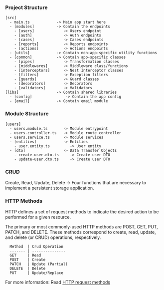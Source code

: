 ### Project Structure

```
[src]
  - main.ts            -> Main app start here
  - [modules]          -> Contain the endpoints
    - [users]             -> Users endpoint
    - [auth]              -> Auth endpoints
    - [cases]             -> Cases endpoints
    - [reports]           -> Reports endpoints
    - [actions]           -> Actions endpoints
  - [utils]            -> Contain non-app-specific utility functions
  - [common]           -> Contain app-specific classes
    - [pipes]             -> Transformation classes
    - [middlewares]       -> Middleware class/functions
    - [interceptors]      -> Nest Interceptor classes
    - [filters]           -> Exception filters
    - [guards]            -> Guard classes
    - [decorators]        -> Decorators
    - [validators]        -> Validators
[libs]                 -> Contain shared libraries
  - [config]               -> Contain the app config
  - [email]            -> Contain email module
```
### Module Structure

```
[users]
  - users.module.ts       -> Module entrypoint
  - users.controller.ts   -> Module route controller
  - users.service.ts      -> Module services
  - [entities]            -> Entities
    - user.entity.ts         -> User entity
  - [dto]                 -> Data Transfer Objects
    - create-user.dto.ts     -> Create user DTO
    - update-user.dto.ts     -> Create user DTO
```

### CRUD

Create, Read, Update, Delete
  -> Four functions that are necessary to implement a persistent storage application.

### HTTP Methods

HTTP defines a set of request methods to indicate the desired action to be performed for a given resource. 

The primary or most commonly-used HTTP methods are POST, GET, PUT, PATCH, and DELETE. These methods correspond to create, read, update, and delete (or CRUD) operations, respectively.

```
  Method  | Crud Operation  
  ------- | ---------------
  GET     | Read
  POST    | Create
  PATCH   | Update (Partial)
  DELETE  | Delete 
  PUT     | Update/Replace     
```

For more information: Read [HTTP request methods](https://developer.mozilla.org/en-US/docs/Web/HTTP/Methods)
